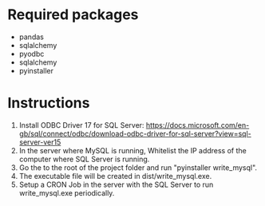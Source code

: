 # Required packages
- pandas
- sqlalchemy
- pyodbc
- sqlalchemy
- pyinstaller

# Instructions
1. Install ODBC Driver 17 for SQL Server: https://docs.microsoft.com/en-gb/sql/connect/odbc/download-odbc-driver-for-sql-server?view=sql-server-ver15
2. In the server where MySQL is running, Whitelist the IP address of the computer where SQL Server is running.
3. Go the to the root of the project folder and run "pyinstaller write_mysql".
5. The executable file will be created in dist/write_mysql.exe.
6. Setup a CRON Job in the server with the SQL Server to run write_mysql.exe periodically.
